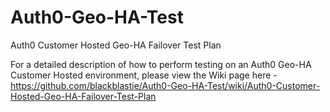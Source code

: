 # Auth0-Geo-HA-Test
Auth0 Customer Hosted Geo-HA Failover Test Plan

For a detailed description of how to perform testing on an Auth0 Geo-HA Customer Hosted environment, please view the Wiki page here - https://github.com/blackblastie/Auth0-Geo-HA-Test/wiki/Auth0-Customer-Hosted-Geo-HA-Failover-Test-Plan 
